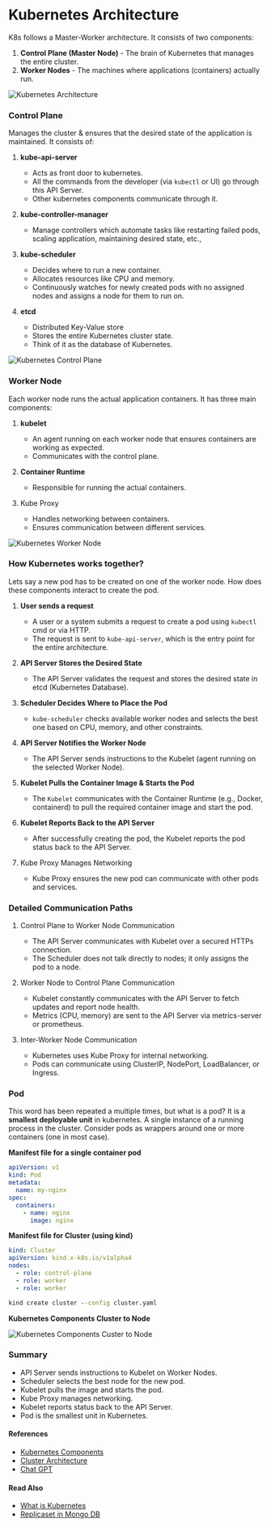 # Kubernetes Architecture

K8s follows a Master-Worker architecture. It consists of two components:

1. **Control Plane (Master Node)** - The brain of Kubernetes that manages the entire cluster.
2. **Worker Nodes** - The machines where applications (containers) actually run.

![Kubernetes Architecture](../images/k8s-architecture.png)

### Control Plane

Manages the cluster & ensures that the desired state of the application is maintained. It consists of:

1. **kube-api-server**
    - Acts as front door to kubernetes.
    - All the commands from the developer (via `kubectl` or UI) go through this API Server.
    - Other kubernetes components communicate through it.

2. **kube-controller-manager**
    - Manage controllers which automate tasks like restarting failed pods, scaling application, maintaining desired
      state, etc.,

3. **kube-scheduler**
    - Decides where to run a new container.
    - Allocates resources like CPU and memory.
    - Continuously watches for newly created pods with no assigned nodes and assigns a node for them to run on.

4. **etcd**
    - Distributed Key-Value store
    - Stores the entire Kubernetes cluster state.
    - Think of it as the database of Kubernetes.

![Kubernetes Control Plane](../images/k8s-control-plane.png)

### Worker Node

Each worker node runs the actual application containers. It has three main components:

1. **kubelet**
    - An agent running on each worker node that ensures containers are working as expected.
    - Communicates with the control plane.

2. **Container Runtime**
    - Responsible for running the actual containers.

3. Kube Proxy
    - Handles networking between containers.
    - Ensures communication between different services.

![Kubernetes Worker Node](../images/k8s-worker-node.png)

### How Kubernetes works together?

Lets say a new pod has to be created on one of the worker node. How does these components interact to create the pod.

1. **User sends a request**
    - A user or a system submits a request to create a pod using `kubectl` cmd or via HTTP.
    - The request is sent to `kube-api-server`, which is the entry point for the entire architecture.

2. **API Server Stores the Desired State**
    - The API Server validates the request and stores the desired state in etcd (Kubernetes Database).

3. **Scheduler Decides Where to Place the Pod**
    - `kube-scheduler` checks available worker nodes and selects the best one based on CPU, memory, and other
      constraints.

4. **API Server Notifies the Worker Node**
    - The API Server sends instructions to the Kubelet (agent running on the selected Worker Node).

5. **Kubelet Pulls the Container Image & Starts the Pod**
    - The `Kubelet` communicates with the Container Runtime (e.g., Docker, containerd) to pull the required container
      image and start the pod.

6. **Kubelet Reports Back to the API Server**
    - After successfully creating the pod, the Kubelet reports the pod status back to the API Server.

7. Kube Proxy Manages Networking
    - Kube Proxy ensures the new pod can communicate with other pods and services.

### Detailed Communication Paths

1. Control Plane to Worker Node Communication
    - The API Server communicates with Kubelet over a secured HTTPs connection.
    - The Scheduler does not talk directly to nodes; it only assigns the pod to a node.

2. Worker Node to Control Plane Communication
    - Kubelet constantly communicates with the API Server to fetch updates and report node health.
    - Metrics (CPU, memory) are sent to the API Server via metrics-server or prometheus.

3. Inter-Worker Node Communication
    - Kubernetes uses Kube Proxy for internal networking.
    - Pods can communicate using ClusterIP, NodePort, LoadBalancer, or Ingress.

### Pod

This word has been repeated a multiple times, but what is a pod? It is a **smallest deployable unit** in kubernetes. A
single instance of a running process in the cluster. Consider pods as wrappers around one or more containers (one in
most case).

**Manifest file for a single container pod**

```yaml
apiVersion: v1
kind: Pod
metadata:
  name: my-nginx
spec:
  containers:
    - name: nginx
      image: nginx

```

**Manifest file for Cluster (using kind)**

```yaml
kind: Cluster
apiVersion: kind.x-k8s.io/v1alpha4
nodes:
  - role: control-plane
  - role: worker
  - role: worker
```

```cmd
kind create cluster --config cluster.yaml
```

**Kubernetes Components Cluster to Node**

![Kubernetes Components Custer to Node](../images/k8s-cluster-to-node.png)

### Summary

- API Server sends instructions to Kubelet on Worker Nodes.
- Scheduler selects the best node for the new pod.
- Kubelet pulls the image and starts the pod.
- Kube Proxy manages networking.
- Kubelet reports status back to the API Server.
- Pod is the smallest unit in Kubernetes.

#### References

- [Kubernetes Components](https://kubernetes.io/docs/concepts/overview/components/)
- [Cluster Architecture](https://kubernetes.io/docs/concepts/architecture/)
- [Chat GPT](https://chatgpt.com/share/67bb341a-94a8-800e-b3f6-17fe5a70f12b)

#### Read Also

- [What is Kubernetes](./kubernetes-intro.md)
- [Replicaset in Mongo DB](../replication-in-mongodb.md)